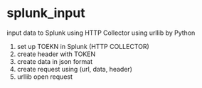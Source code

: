 # splunk_input
input data to Splunk using HTTP Collector
using urllib by Python

1. set up TOEKN in Splunk (HTTP COLLECTOR)
2. create header with TOKEN
3. create data in json format
4. create request using (url, data, header)
5. urllib open request
